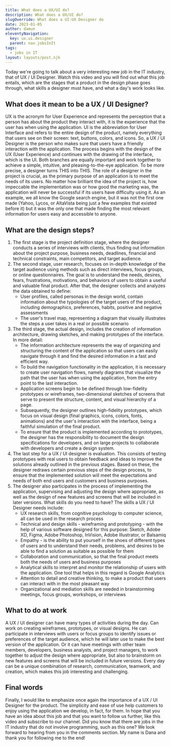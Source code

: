 ```yaml
---
title: What does a UX/UI do?
description: What does a UX/UI do?
slugOverride: What does a UI-UX Designer do
date: 2023-01-05
author: damun
eleventyNavigation:
  key: ux.ui.designer
  parent: nav.jobsInIt
tags:
  - jobs in IT
layout: layouts/post.njk
---
```

Today we're going to talk about a very interesting new job in the IT industry, that of UX / UI Designer. Watch this video and you will find out what this job entails, which are the stages that a product in the design phase goes through, what skills a designer must have, and what a day's work looks like.

## What does it mean to be a UX / UI Designer?
UX is the acronym for User Experience and represents the perception that a person has about the product they interact with, it is the experience that the user has when using the application.
UI is the abbreviation for User Interface and refers to the entire design of the product, namely everything that users see on their screen: text, buttons, colors, and icons. 
So, a UX / UI Designer is the person who makes sure that users have a friendly interaction with the application. The process begins with the design of the UX  (User Experience) and continues with the drawing of the interface, which is the UI. Both branches are equally important and work together to achieve a  simple, intuitive, and pleasing-to-the-eye application.
To be more precise, a designer turns THIS into THIS.
The role of a designer in the project is crucial, as the primary purpose of an application is to meet the needs of its users. No matter how brilliant the idea of the project is, how impeccable the implementation was or how good the marketing was, the application will never be successful if its users have difficulty using it.
As an example, we all know the Google search engine, but it was not the first one made (Yahoo, Lycos, or AltaVista being just a few examples that existed before it) but it was the only one that made finding the most relevant information for users easy and accessible to anyone.

## What are the design steps?
1. The first stage is the project definition stage, where the designer conducts a series of interviews with clients, thus finding out information about the project purpose, business needs, deadlines, financial and technical constraints, main competitors, and target audience.
2. The second stage, user research, focuses on in-depth knowledge of the target audience using methods such as direct interviews, focus groups, or online questionnaires. The goal is to understand the needs, desires, fears, frustrations, motivations, and behaviors of users to obtain a useful and valuable final product. After that, the designer collects and analyzes the data obtained to define:
    * User profiles, called personas in the design world, contain information about the typologies of the target users of the product, including demographics, preferences, habits, positive and negative assessments
    * The user's travel map, representing a diagram that visually illustrates the steps a user takes in a real or possible scenario
3. The third stage, the actual design, includes the creation of information architecture, drawing sketches, and making prototypes of the interface.
In more detail:
    * The information architecture represents the way of organizing and structuring the content of the application so that users can easily navigate through it and find the desired information in a fast and efficient way.
    * To build the navigation functionality in the application, it is necessary to create user navigation flows, namely diagrams that visualize the path that the user has when using the application, from the entry point to the last interaction.
    * Application screens begin to be defined through low-fidelity prototypes or wireframes, two-dimensional sketches of screens that serve to present the structure, content, and visual hierarchy of a page.
    * Subsequently, the designer outlines high-fidelity prototypes, which focus on visual design (final graphics, icons, colors, fonts, animations) and the user's interaction with the interface, being a faithful simulation of the final product.
    * To ensure that the product is implemented according to prototypes, the designer has the responsibility to document the design specifications for developers, and on large projects to collaborate with developers and create a design system.
4. The last step for a UX / UI designer is evaluation. This consists of testing prototypes with real users to obtain feedback and ideas to improve the solutions already outlined in the previous stages. Based on these, the designer redraws certain previous steps of the design process, to ensure that the implemented solution will meet the expectations and needs of both end users and customers and business purposes.
5. The designer also participates in the process of implementing the application, supervising and adjusting the design where appropriate, as well as the design of new features and screens that will be included in later versions.
 What skills do you need to have?
 The skills a UX / UI Designer needs include:
    * UX research skills, from cognitive psychology to computer science, all can be used in the research process
    * Technical and design skills - wireframing and prototyping - with the help of various software designed for this purpose: Sketch, Adobe XD, Figma, Adobe Photoshop, InVision, Adobe Illustrator, or Balsamiq
    * Empathy - is the ability to put yourself in the shoes of different types of users and to understand their needs, problems, and desires to be able to find a solution as suitable as possible for them
    * Collaboration and communication, so that the final product meets both the needs of users and business purposes
    * Analytical skills to interpret and monitor the relationship of users with the application. One tool that helps in this regard is Google Analytics
    * Attention to detail and creative thinking, to make a product that users can interact with in the most pleasant way
    * Organizational and mediation skills are needed in brainstorming meetings, focus groups, workshops, or interviews

## What to do at work
A UX / UI designer can have many types of activities during the day. Can work on creating wireframes, prototypes, or visual designs. He can participate in interviews with users or focus groups to identify issues or preferences of the target audience, which he will later use to make the best version of the application. Or it can have meetings with other team members, developers, business analysts, and project managers, to work together to adjust the design where appropriate, but also to brainstorm on new features and screens that will be included in future versions. Every day can be a unique combination of research, communication, teamwork, and creation, which makes this job interesting and challenging.

## Final words
Finally, I would like to emphasize once again the importance of a UX / UI Designer for the product. The simplicity and ease of use help customers to enjoy using the application we develop, in fact, for them. In hope that you have an idea about this job and that you want to follow us further, like this video and subscribe to our channel. Did you know that there are jobs in the IT industry that do not involve programming, such as this one?
We look forward to hearing from you in the comments section. My name is Dana and thank you for following me to the end!
